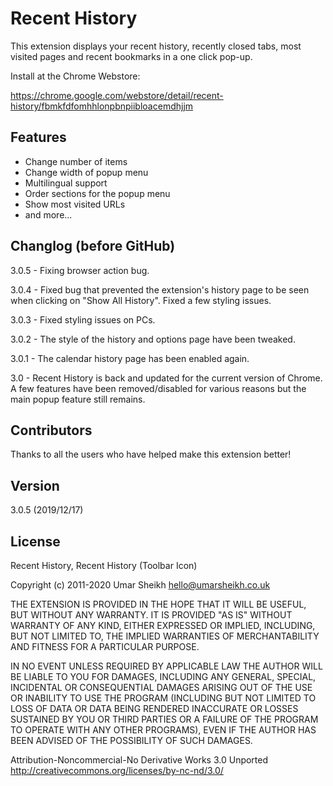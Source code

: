 # Recent History

This extension displays your recent history, recently closed tabs, most visited pages and recent bookmarks in a one click pop-up.

Install at the Chrome Webstore:

https://chrome.google.com/webstore/detail/recent-history/fbmkfdfomhhlonpbnpiibloacemdhjjm

## Features

- Change number of items
- Change width of popup menu
- Multilingual support
- Order sections for the popup menu
- Show most visited URLs
- and more...

## Changlog (before GitHub)

3.0.5 - Fixing browser action bug.

3.0.4 - Fixed bug that prevented the extension's history page to be seen when clicking on "Show All History". Fixed a few styling issues.

3.0.3 - Fixed styling issues on PCs.

3.0.2 - The style of the history and options page have been tweaked.

3.0.1 - The calendar history page has been enabled again.

3.0 - Recent History is back and updated for the current version of Chrome. A few features have been removed/disabled for various reasons but the main popup feature still remains.

## Contributors

Thanks to all the users who have helped make this extension better!

## Version

3.0.5 (2019/12/17)

## License

Recent History, Recent History (Toolbar Icon)

Copyright (c) 2011-2020 Umar Sheikh <hello@umarsheikh.co.uk>

THE EXTENSION IS PROVIDED IN THE HOPE THAT IT WILL BE USEFUL,
BUT WITHOUT ANY WARRANTY. IT IS PROVIDED "AS IS" WITHOUT
WARRANTY OF ANY KIND, EITHER EXPRESSED OR IMPLIED, INCLUDING,
BUT NOT LIMITED TO, THE IMPLIED WARRANTIES OF MERCHANTABILITY
AND FITNESS FOR A PARTICULAR PURPOSE.

IN NO EVENT UNLESS REQUIRED BY APPLICABLE LAW THE AUTHOR WILL
BE LIABLE TO YOU FOR DAMAGES, INCLUDING ANY GENERAL, SPECIAL,
INCIDENTAL OR CONSEQUENTIAL DAMAGES ARISING OUT OF THE USE OR
INABILITY TO USE THE PROGRAM (INCLUDING BUT NOT LIMITED TO LOSS
OF DATA OR DATA BEING RENDERED INACCURATE OR LOSSES SUSTAINED
BY YOU OR THIRD PARTIES OR A FAILURE OF THE PROGRAM TO OPERATE
WITH ANY OTHER PROGRAMS), EVEN IF THE AUTHOR HAS BEEN ADVISED
OF THE POSSIBILITY OF SUCH DAMAGES.

Attribution-Noncommercial-No Derivative Works 3.0 Unported
http://creativecommons.org/licenses/by-nc-nd/3.0/
